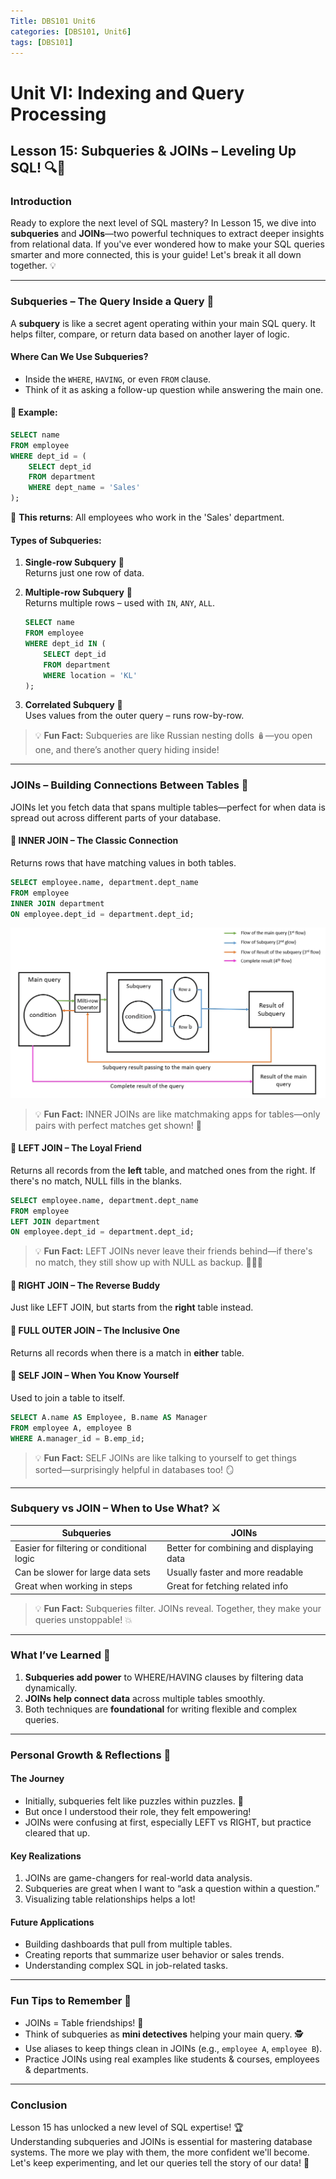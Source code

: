 ```yaml
---
Title: DBS101 Unit6  
categories: [DBS101, Unit6]  
tags: [DBS101]  
---
```


# Unit VI: Indexing and Query Processing
## Lesson 15: Subqueries & JOINs – Leveling Up SQL! 🔍🤝

### Introduction

Ready to explore the next level of SQL mastery? In Lesson 15, we dive into **subqueries** and **JOINs**—two powerful techniques to extract deeper insights from relational data. If you've ever wondered how to make your SQL queries smarter and more connected, this is your guide! Let's break it all down together. 💡

---

### Subqueries – The Query Inside a Query 🧠

A **subquery** is like a secret agent operating within your main SQL query. It helps filter, compare, or return data based on another layer of logic.

#### Where Can We Use Subqueries?

- Inside the `WHERE`, `HAVING`, or even `FROM` clause.
- Think of it as asking a follow-up question while answering the main one.

#### 🔸 Example:
```sql
SELECT name
FROM employee
WHERE dept_id = (
    SELECT dept_id
    FROM department
    WHERE dept_name = 'Sales'
);
```

🎯 **This returns**: All employees who work in the 'Sales' department.

#### Types of Subqueries:

1. **Single-row Subquery** 🧍  
   Returns just one row of data.

2. **Multiple-row Subquery** 👥  
   Returns multiple rows – used with `IN`, `ANY`, `ALL`.

   ```sql
   SELECT name
   FROM employee
   WHERE dept_id IN (
       SELECT dept_id
       FROM department
       WHERE location = 'KL'
   );
   ```

3. **Correlated Subquery** 🔁  
   Uses values from the outer query – runs row-by-row.

>💡 **Fun Fact:** Subqueries are like Russian nesting dolls 🪆—you open one, and there’s another query hiding inside!

---

### JOINs – Building Connections Between Tables 🤝

JOINs let you fetch data that spans multiple tables—perfect for when data is spread out across different parts of your database.

#### 🔹 INNER JOIN – The Classic Connection
Returns rows that have matching values in both tables.

```sql
SELECT employee.name, department.dept_name
FROM employee
INNER JOIN department
ON employee.dept_id = department.dept_id;
```
![alt text](../img16.png)
>💡 **Fun Fact:** INNER JOINs are like matchmaking apps for tables—only pairs with perfect matches get shown! 💑

#### 🔹 LEFT JOIN – The Loyal Friend
Returns all records from the **left** table, and matched ones from the right. If there's no match, NULL fills in the blanks.

```sql
SELECT employee.name, department.dept_name
FROM employee
LEFT JOIN department
ON employee.dept_id = department.dept_id;
```
>💡 **Fun Fact:** LEFT JOINs never leave their friends behind—if there's no match, they still show up with NULL as backup. 🧍‍♂️💬

#### 🔹 RIGHT JOIN – The Reverse Buddy
Just like LEFT JOIN, but starts from the **right** table instead.

#### 🔹 FULL OUTER JOIN – The Inclusive One
Returns all records when there is a match in **either** table.

#### 🔹 SELF JOIN – When You Know Yourself
Used to join a table to itself.

```sql
SELECT A.name AS Employee, B.name AS Manager
FROM employee A, employee B
WHERE A.manager_id = B.emp_id;
```

>💡 **Fun Fact:** SELF JOINs are like talking to yourself to get things sorted—surprisingly helpful in databases too! 🪞

---

### Subquery vs JOIN – When to Use What? ⚔️

| Subqueries | JOINs |
|------------|-------|
| Easier for filtering or conditional logic | Better for combining and displaying data |
| Can be slower for large data sets | Usually faster and more readable |
| Great when working in steps | Great for fetching related info |

>💡 **Fun Fact:** Subqueries filter. JOINs reveal. Together, they make your queries unstoppable! 💥

---

### What I’ve Learned 🎯

1. **Subqueries add power** to WHERE/HAVING clauses by filtering data dynamically.
2. **JOINs help connect data** across multiple tables smoothly.
3. Both techniques are **foundational** for writing flexible and complex queries.

---

### Personal Growth & Reflections 🌱

#### The Journey

* Initially, subqueries felt like puzzles within puzzles. 🧩  
* But once I understood their role, they felt empowering!  
* JOINs were confusing at first, especially LEFT vs RIGHT, but practice cleared that up.

#### Key Realizations

1. JOINs are game-changers for real-world data analysis.
2. Subqueries are great when I want to “ask a question within a question.”
3. Visualizing table relationships helps a lot!

#### Future Applications

* Building dashboards that pull from multiple tables.
* Creating reports that summarize user behavior or sales trends.
* Understanding complex SQL in job-related tasks.

---

### Fun Tips to Remember 🎈

- JOINs = Table friendships! 🤝  
- Think of subqueries as **mini detectives** helping your main query. 🕵️  
- Use aliases to keep things clean in JOINs (e.g., `employee A`, `employee B`).
- Practice JOINs using real examples like students & courses, employees & departments.

---

### Conclusion

Lesson 15 has unlocked a new level of SQL expertise! 🏆  
Understanding subqueries and JOINs is essential for mastering database systems. The more we play with them, the more confident we'll become. Let's keep experimenting, and let our queries tell the story of our data! 🚀
